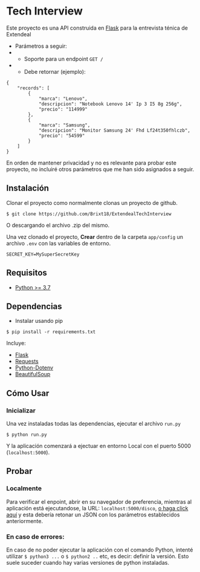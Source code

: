 # Tech Interview

Este proyecto es una API construida en [Flask](https://flask.palletsprojects.com/en/2.1.x/) para la entrevista ténica de Extendeal

* Parámetros a seguir:
* * Soporte para un endpoint `GET /`
* * Debe retornar (ejemplo):
```
{
    "records": [
        {
            "marca": "Lenovo",
            "descripcion": "Notebook Lenovo 14' Ip 3 I5 8g 256g",
            "precio": "114999"
        },
        {
            "marca": "Samsung",
            "descripcion": "Monitor Samsung 24' Fhd Lf24t350fhlczb",
            "precio": "54599"
        }
    ]
}
```

En orden de mantener privacidad y no es relevante para probar este proyecto, no incluiré otros parámetros que me han sido asignados a seguir.

## Instalación

Clonar el proyecto como normalmente clonas un proyecto de github.

```
$ git clone https://github.com/Brixt18/ExtendealTechInterview
```
O descargando el archivo .zip del mismo.

Una vez clonado el proyecto, **Crear** dentro de la carpeta `app/config` un archivo `.env` con las variables de entorno.
```
SECRET_KEY=MySuperSecretKey
```

## Requisitos
* [Python >= 3.7](https://www.python.org/downloads/release/python-370/)

## Dependencias
* Instalar usando pip
```
$ pip install -r requirements.txt
```
Incluye:
* [Flask](https://flask.palletsprojects.com/en/2.1.x/)
* [Requests](https://pypi.org/project/requests/)
* [Python-Dotenv](https://pypi.org/project/python-dotenv/)
* [BeautifulSoup](https://pypi.org/project/beautifulsoup4/)

## Cómo Usar

### Inicializar
Una vez instaladas todas las dependencias, ejecutar el archivo `run.py`
```
$ python run.py
```
Y la aplicación comenzará a ejectuar en entorno Local con el puerto 5000 (`localhost:5000`).

## Probar

### Localmente
Para verificar el enpoint, abrir en su navegador de preferencia, mientras al aplicación está ejecutandose, la URL: `localhost:5000/disco`, [o haga click aquí](http://localhost:5000/disco) y esta debería retonar un JSON con los parámetros establecidos anteriormente.


### En caso de errores:
En caso de no poder ejecutar la aplicación con el comando Python, intenté utilizar `$ python3 ...` o `$ python2 ..` etc, es decir: definir la versión. Esto suele suceder cuando hay varias versiones de python instaladas.